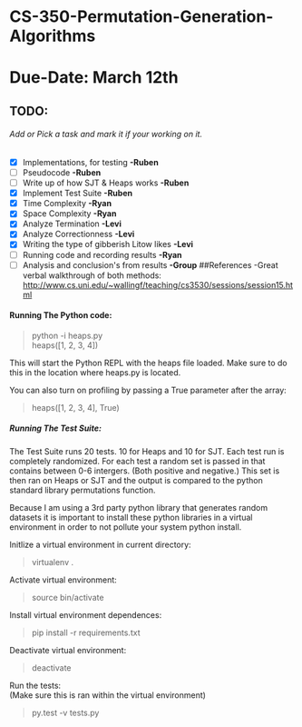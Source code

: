 # CS-350-Permutation-Generation-Algorithms
# Due-Date: March 12th
## TODO:  
###### Add or Pick a task and mark it if your working on it.  
- [X] Implementations, for testing __-Ruben__
- [ ] Pseudocode __-Ruben__
- [ ] Write up of how SJT & Heaps works __-Ruben__
- [X] Implement Test Suite __-Ruben__
- [X] Time Complexity __-Ryan__
- [X] Space Complexity __-Ryan__
- [X] Analyze Termination __-Levi__
- [X] Analyze Correctionness  __-Levi__
- [X] Writing the type of gibberish Litow likes __-Levi__
- [ ] Running code and recording results __-Ryan__
- [ ] Analysis and conclusion's from results __-Group__
##References
-Great verbal walkthrough of both methods: http://www.cs.uni.edu/~wallingf/teaching/cs3530/sessions/session15.html

#### Running The Python code:

>python -i heaps.py  
>heaps([1, 2, 3, 4])

This will start the Python REPL with the heaps file loaded. Make sure to do this in the location where heaps.py is located.

You can also turn on profiling by passing a True parameter after the array:  

>heaps([1, 2, 3, 4], True)
  

##### Running The Test Suite:

The Test Suite runs 20 tests. 
10 for Heaps and 10 for SJT. 
Each test run is completely randomized.
For each test a random set is passed in that contains between 0-6 intergers. (Both positive and negative.)
This set is then ran on Heaps or SJT and the output is compared to the python standard library permutations function.

Because I am using a 3rd party python library that generates random datasets it is important to install these python libraries in a virtual environment in order to not pollute your system python install.

Initlize a virtual environment in current directory:
>virtualenv .

Activate virtual environment:
>source bin/activate

Install virtual environment dependences:
>pip install -r requirements.txt

Deactivate virtual environment:
>deactivate

Run the tests:  
(Make sure this is ran within the virtual environment)
>py.test -v tests.py 

